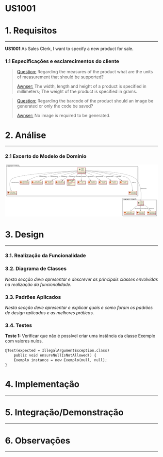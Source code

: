 # US1001

# 1. Requisitos
_____
**US1001** As Sales Clerk, I want to specify a new product for sale.

### 1.1 Especificações e esclarecimentos do cliente

> [Question:](https://moodle.isep.ipp.pt/mod/forum/discuss.php?d=15843#p20354)
> Regarding the measures of the product what are the units of measurement that should be supported?
>
> [Awnser:](https://moodle.isep.ipp.pt/mod/forum/discuss.php?d=15843#p20397)
> The width, length and height of a product is specified in millimeters; 
> The weight of the product is specified in grams.


> [Question:](https://moodle.isep.ipp.pt/mod/forum/discuss.php?d=15843#p20354)
  Regarding the barcode of the product should an image be generated or only the code be saved?
>  
> [Awnser:](https://moodle.isep.ipp.pt/mod/forum/discuss.php?d=15843#p20384)
  No image is required to be generated.

# 2. Análise
_____

### 2.1 Excerto do Modelo de Domínio

![DM_Product.svg](./DM_Product.svg)


# 3. Design
_____


### 3.1. Realização da Funcionalidade


### 3.2. Diagrama de Classes

*Nesta secção deve apresentar e descrever as principais classes envolvidas na realização da funcionalidade.*

### 3.3. Padrões Aplicados

*Nesta secção deve apresentar e explicar quais e como foram os padrões de design aplicados e as melhores práticas.*

### 3.4. Testes 

**Teste 1:** Verificar que não é possível criar uma instância da classe Exemplo com valores nulos.

	@Test(expected = IllegalArgumentException.class)
		public void ensureNullIsNotAllowed() {
		Exemplo instance = new Exemplo(null, null);
	}

# 4. Implementação
_____


# 5. Integração/Demonstração
_____


# 6. Observações
_____



